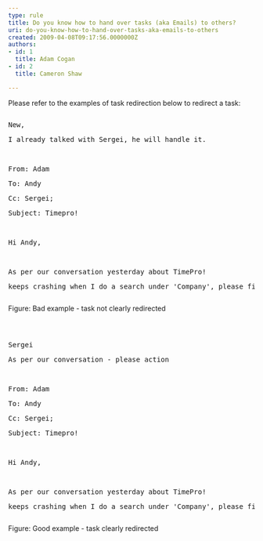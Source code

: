 ```yaml
---
type: rule
title: Do you know how to hand over tasks (aka Emails) to others?
uri: do-you-know-how-to-hand-over-tasks-aka-emails-to-others
created: 2009-04-08T09:17:56.0000000Z
authors:
- id: 1
  title: Adam Cogan
- id: 2
  title: Cameron Shaw

---
```




<span class='intro'> Please refer to the examples of task redirection below to redirect a task&#58; <br> </span>

<pre><span class="ms-rteCustom-GreyBox"><p>New,</p><pre>I already talked with Sergei, he will handle it.</pre><pre>________________________________________</pre><pre>From&#58; Adam </pre><pre>To&#58; Andy </pre><pre>Cc&#58; Sergei; </pre><pre>Subject&#58; Timepro!</pre><pre>&#160;</pre><pre>Hi Andy,</pre><pre>&#160;</pre><pre>As per our conversation yesterday about TimePro! </pre><pre>keeps crashing when I do a search under 'Company', please fix</pre></span></pre><span class="ms-rteCustom-FigureBad">Figure&#58; Bad example - task not clearly redirected </span><pre>&#160;</pre><pre><span class="ms-rteCustom-GreyBox"><p>Sergei</p><pre>As per our conversation - please action</pre><pre>________________________________________</pre><pre>From&#58; Adam </pre><pre>To&#58; Andy </pre><pre>Cc&#58; Sergei; </pre><pre>Subject&#58; Timepro! </pre><pre>&#160;</pre><pre>Hi Andy,</pre><pre>&#160;</pre><pre>As per our conversation yesterday about TimePro! </pre><pre>keeps crashing when I do a search under 'Company', please fix</pre></span></pre><span class="ms-rteCustom-FigureGood">Figure&#58; Good example - task clearly redirected</span>



